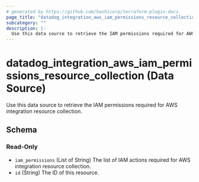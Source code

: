 ```yaml
---
# generated by https://github.com/hashicorp/terraform-plugin-docs
page_title: "datadog_integration_aws_iam_permissions_resource_collection Data Source - terraform-provider-datadog"
subcategory: ""
description: |-
  Use this data source to retrieve the IAM permissions required for AWS integration resource collection.
---
```


# datadog_integration_aws_iam_permissions_resource_collection (Data Source)

Use this data source to retrieve the IAM permissions required for AWS integration resource collection.



<!-- schema generated by tfplugindocs -->
## Schema

### Read-Only

- `iam_permissions` (List of String) The list of IAM actions required for AWS integration resource collection.
- `id` (String) The ID of this resource.
